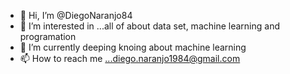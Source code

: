 - 👋 Hi, I’m @DiegoNaranjo84
- 👀 I’m interested in ...all of  about data set, machine learning and programation
- 🌱 I’m currently deeping knoing about machine learning
- 📫 How to reach me ...diego.naranjo1984@gmail.com

<!---
DiegoNaranjo84/DiegoNaranjo84 is a ✨ special ✨ repository because its `README.md` (this file) appears on your GitHub profile.
You can click the Preview link to take a look at your changes.
--->
